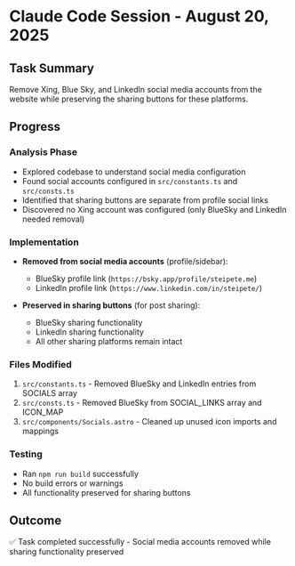 # Claude Code Session - August 20, 2025

## Task Summary
Remove Xing, Blue Sky, and LinkedIn social media accounts from the website while preserving the sharing buttons for these platforms.

## Progress

### Analysis Phase
- Explored codebase to understand social media configuration
- Found social accounts configured in `src/constants.ts` and `src/consts.ts`
- Identified that sharing buttons are separate from profile social links
- Discovered no Xing account was configured (only BlueSky and LinkedIn needed removal)

### Implementation
- **Removed from social media accounts** (profile/sidebar):
  - BlueSky profile link (`https://bsky.app/profile/steipete.me`)
  - LinkedIn profile link (`https://www.linkedin.com/in/steipete/`)
  
- **Preserved in sharing buttons** (for post sharing):
  - BlueSky sharing functionality
  - LinkedIn sharing functionality
  - All other sharing platforms remain intact

### Files Modified
1. `src/constants.ts` - Removed BlueSky and LinkedIn entries from SOCIALS array
2. `src/consts.ts` - Removed BlueSky from SOCIAL_LINKS array and ICON_MAP
3. `src/components/Socials.astro` - Cleaned up unused icon imports and mappings

### Testing
- Ran `npm run build` successfully
- No build errors or warnings
- All functionality preserved for sharing buttons

## Outcome
✅ Task completed successfully - Social media accounts removed while sharing functionality preserved